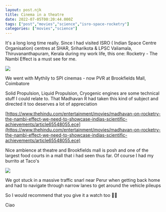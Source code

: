 ```yaml
---
layout: post.njk
title: Cinema in a theatre
date: 2022-07-05T00:20:44.000Z
tags: ["post","movies","science","isro-space-rocketry"]
categories: ["movies","science"]
---
```


It's a long long time really. Since I had visited ISRO ( Indian Space Centre Organisation) centres at SHAR, Sriharikota & LPSC Valiamala, Thiruvananthapuram, Kerala during my work life, this one: Rocketry - The Nambi Effect is a must see for me.

![](/assets/images/cinema-in-a-theatre-83111f72.png)

We went with Mythily to SPI cinemas - now PVR at Brookfields Mall, Coimbatore

Solid Propulsion, Liquid Propulsion, Cryogenic engines are some technical stuff I could relate to. That Madhavan R had taken this kind of subject and directed it too deserves a lot of appreciation

[https://www.thehindu.com/entertainment/movies/madhavan-on-rocketry-the-nambi-effect-we-need-to-showcase-indias-scientific-achievements/article65548055.ece](https://www.thehindu.com/entertainment/movies/madhavan-on-rocketry-the-nambi-effect-we-need-to-showcase-indias-scientific-achievements/article65548055.ece)

Nice ambience at theatre and Brookfields mall is posh and one of the largest food courts in a mall that i had seen thus far. Of course I had my burrito at Taco's

![](/assets/images/cinema-in-a-theatre-70db915f.jpg)

We got stuck in a massive traffic snarl near Perur when getting back home and had to navigate through narrow lanes to get around the vehicle pileups

So I would recommend that you give it a watch too 🍿🎦

Ciao